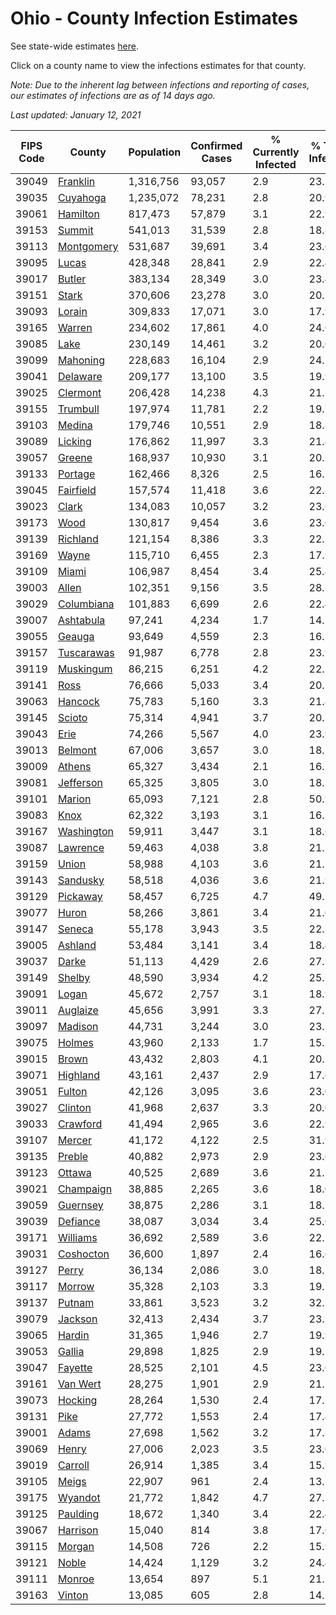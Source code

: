 # Ohio - County Infection Estimates

See state-wide estimates [here](/infections/us-oh).

Click on a county name to view the infections estimates for that county.

*Note: Due to the inherent lag between infections and reporting of cases, our estimates of infections are as of 14 days ago.*

*Last updated: January 12, 2021*

|   FIPS Code |                   County |   Population |   Confirmed Cases |   % Currently Infected |   % Total Infected |
|-------------|--------------------------|--------------|-------------------|------------------------|--------------------|
|       39049 |     [Franklin](franklin) |    1,316,756 |            93,057 |                    2.9 |               23.1 |
|       39035 |     [Cuyahoga](cuyahoga) |    1,235,072 |            78,231 |                    2.8 |               20.9 |
|       39061 |     [Hamilton](hamilton) |      817,473 |            57,879 |                    3.1 |               22.9 |
|       39153 |         [Summit](summit) |      541,013 |            31,539 |                    2.8 |               18.8 |
|       39113 | [Montgomery](montgomery) |      531,687 |            39,691 |                    3.4 |               23.6 |
|       39095 |           [Lucas](lucas) |      428,348 |            28,841 |                    2.9 |               22.4 |
|       39017 |         [Butler](butler) |      383,134 |            28,349 |                    3.0 |               23.4 |
|       39151 |           [Stark](stark) |      370,606 |            23,278 |                    3.0 |               20.1 |
|       39093 |         [Lorain](lorain) |      309,833 |            17,071 |                    3.0 |               17.9 |
|       39165 |         [Warren](warren) |      234,602 |            17,861 |                    4.0 |               24.0 |
|       39085 |             [Lake](lake) |      230,149 |            14,461 |                    3.2 |               20.0 |
|       39099 |     [Mahoning](mahoning) |      228,683 |            16,104 |                    2.9 |               24.1 |
|       39041 |     [Delaware](delaware) |      209,177 |            13,100 |                    3.5 |               19.9 |
|       39025 |     [Clermont](clermont) |      206,428 |            14,238 |                    4.3 |               21.5 |
|       39155 |     [Trumbull](trumbull) |      197,974 |            11,781 |                    2.2 |               19.7 |
|       39103 |         [Medina](medina) |      179,746 |            10,551 |                    2.9 |               18.8 |
|       39089 |       [Licking](licking) |      176,862 |            11,997 |                    3.3 |               21.4 |
|       39057 |         [Greene](greene) |      168,937 |            10,930 |                    3.1 |               20.2 |
|       39133 |       [Portage](portage) |      162,466 |             8,326 |                    2.5 |               16.5 |
|       39045 |   [Fairfield](fairfield) |      157,574 |            11,418 |                    3.6 |               22.8 |
|       39023 |           [Clark](clark) |      134,083 |            10,057 |                    3.2 |               23.6 |
|       39173 |             [Wood](wood) |      130,817 |             9,454 |                    3.6 |               23.0 |
|       39139 |     [Richland](richland) |      121,154 |             8,386 |                    3.3 |               22.1 |
|       39169 |           [Wayne](wayne) |      115,710 |             6,455 |                    2.3 |               17.9 |
|       39109 |           [Miami](miami) |      106,987 |             8,454 |                    3.4 |               25.4 |
|       39003 |           [Allen](allen) |      102,351 |             9,156 |                    3.5 |               28.3 |
|       39029 | [Columbiana](columbiana) |      101,883 |             6,699 |                    2.6 |               22.4 |
|       39007 |   [Ashtabula](ashtabula) |       97,241 |             4,234 |                    1.7 |               14.5 |
|       39055 |         [Geauga](geauga) |       93,649 |             4,559 |                    2.3 |               16.1 |
|       39157 | [Tuscarawas](tuscarawas) |       91,987 |             6,778 |                    2.8 |               23.9 |
|       39119 |   [Muskingum](muskingum) |       86,215 |             6,251 |                    4.2 |               22.5 |
|       39141 |             [Ross](ross) |       76,666 |             5,033 |                    3.4 |               20.5 |
|       39063 |       [Hancock](hancock) |       75,783 |             5,160 |                    3.3 |               21.4 |
|       39145 |         [Scioto](scioto) |       75,314 |             4,941 |                    3.7 |               20.3 |
|       39043 |             [Erie](erie) |       74,266 |             5,567 |                    4.0 |               23.9 |
|       39013 |       [Belmont](belmont) |       67,006 |             3,657 |                    3.0 |               18.3 |
|       39009 |         [Athens](athens) |       65,327 |             3,434 |                    2.1 |               16.1 |
|       39081 |   [Jefferson](jefferson) |       65,325 |             3,805 |                    3.0 |               18.7 |
|       39101 |         [Marion](marion) |       65,093 |             7,121 |                    2.8 |               50.9 |
|       39083 |             [Knox](knox) |       62,322 |             3,193 |                    3.1 |               16.1 |
|       39167 | [Washington](washington) |       59,911 |             3,447 |                    3.1 |               18.6 |
|       39087 |     [Lawrence](lawrence) |       59,463 |             4,038 |                    3.8 |               21.2 |
|       39159 |           [Union](union) |       58,988 |             4,103 |                    3.6 |               21.7 |
|       39143 |     [Sandusky](sandusky) |       58,518 |             4,036 |                    3.6 |               21.9 |
|       39129 |     [Pickaway](pickaway) |       58,457 |             6,725 |                    4.7 |               49.5 |
|       39077 |           [Huron](huron) |       58,266 |             3,861 |                    3.4 |               21.0 |
|       39147 |         [Seneca](seneca) |       55,178 |             3,943 |                    3.5 |               22.3 |
|       39005 |       [Ashland](ashland) |       53,484 |             3,141 |                    3.4 |               18.4 |
|       39037 |           [Darke](darke) |       51,113 |             4,429 |                    2.6 |               27.9 |
|       39149 |         [Shelby](shelby) |       48,590 |             3,934 |                    4.2 |               25.2 |
|       39091 |           [Logan](logan) |       45,672 |             2,757 |                    3.1 |               18.9 |
|       39011 |     [Auglaize](auglaize) |       45,656 |             3,991 |                    3.3 |               27.2 |
|       39097 |       [Madison](madison) |       44,731 |             3,244 |                    3.0 |               23.3 |
|       39075 |         [Holmes](holmes) |       43,960 |             2,133 |                    1.7 |               15.2 |
|       39015 |           [Brown](brown) |       43,432 |             2,803 |                    4.1 |               20.2 |
|       39071 |     [Highland](highland) |       43,161 |             2,437 |                    2.9 |               17.6 |
|       39051 |         [Fulton](fulton) |       42,126 |             3,095 |                    3.6 |               23.0 |
|       39027 |       [Clinton](clinton) |       41,968 |             2,637 |                    3.3 |               20.0 |
|       39033 |     [Crawford](crawford) |       41,494 |             2,965 |                    3.6 |               22.9 |
|       39107 |         [Mercer](mercer) |       41,172 |             4,122 |                    2.5 |               31.9 |
|       39135 |         [Preble](preble) |       40,882 |             2,973 |                    2.9 |               23.0 |
|       39123 |         [Ottawa](ottawa) |       40,525 |             2,689 |                    3.6 |               21.3 |
|       39021 |   [Champaign](champaign) |       38,885 |             2,265 |                    3.6 |               18.0 |
|       39059 |     [Guernsey](guernsey) |       38,875 |             2,286 |                    3.1 |               18.5 |
|       39039 |     [Defiance](defiance) |       38,087 |             3,034 |                    3.4 |               25.0 |
|       39171 |     [Williams](williams) |       36,692 |             2,589 |                    3.6 |               22.5 |
|       39031 |   [Coshocton](coshocton) |       36,600 |             1,897 |                    2.4 |               16.6 |
|       39127 |           [Perry](perry) |       36,134 |             2,086 |                    3.0 |               18.3 |
|       39117 |         [Morrow](morrow) |       35,328 |             2,103 |                    3.3 |               19.1 |
|       39137 |         [Putnam](putnam) |       33,861 |             3,523 |                    3.2 |               32.7 |
|       39079 |       [Jackson](jackson) |       32,413 |             2,434 |                    3.7 |               23.3 |
|       39065 |         [Hardin](hardin) |       31,365 |             1,946 |                    2.7 |               19.9 |
|       39053 |         [Gallia](gallia) |       29,898 |             1,825 |                    2.9 |               19.5 |
|       39047 |       [Fayette](fayette) |       28,525 |             2,101 |                    4.5 |               23.0 |
|       39161 |     [Van Wert](van-wert) |       28,275 |             1,901 |                    2.9 |               21.1 |
|       39073 |       [Hocking](hocking) |       28,264 |             1,530 |                    2.4 |               17.5 |
|       39131 |             [Pike](pike) |       27,772 |             1,553 |                    2.4 |               17.4 |
|       39001 |           [Adams](adams) |       27,698 |             1,562 |                    3.2 |               17.7 |
|       39069 |           [Henry](henry) |       27,006 |             2,023 |                    3.5 |               23.0 |
|       39019 |       [Carroll](carroll) |       26,914 |             1,385 |                    3.4 |               15.9 |
|       39105 |           [Meigs](meigs) |       22,907 |               961 |                    2.4 |               13.1 |
|       39175 |       [Wyandot](wyandot) |       21,772 |             1,842 |                    4.7 |               27.1 |
|       39125 |     [Paulding](paulding) |       18,672 |             1,340 |                    3.4 |               22.4 |
|       39067 |     [Harrison](harrison) |       15,040 |               814 |                    3.8 |               17.0 |
|       39115 |         [Morgan](morgan) |       14,508 |               726 |                    2.2 |               15.9 |
|       39121 |           [Noble](noble) |       14,424 |             1,129 |                    3.2 |               24.4 |
|       39111 |         [Monroe](monroe) |       13,654 |               897 |                    5.1 |               21.1 |
|       39163 |         [Vinton](vinton) |       13,085 |               605 |                    2.8 |               14.5 |